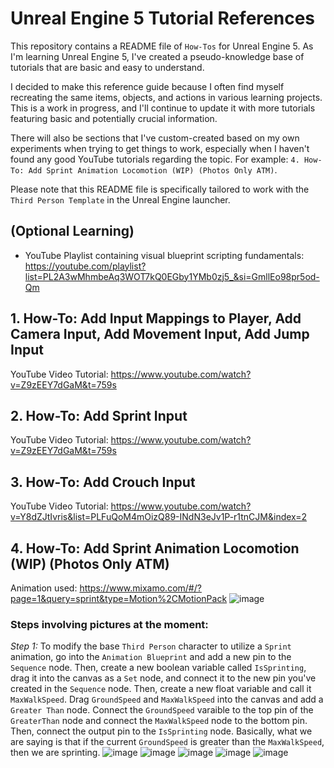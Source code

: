 # Unreal Engine 5 Tutorial References
This repository contains a README file of `How-Tos` for Unreal Engine 5. As I'm learning Unreal Engine 5, I've created a pseudo-knowledge base of tutorials that are basic and easy to understand.

I decided to make this reference guide because I often find myself recreating the same items, objects, and actions in various learning projects. This is a work in progress, and I'll continue to update it with more tutorials featuring basic and potentially crucial information.

There will also be sections that I've custom-created based on my own experiments when trying to get things to work, especially when I haven't found any good YouTube tutorials regarding the topic. For example: `4. How-To: Add Sprint Animation Locomotion (WIP) (Photos Only ATM)`.

Please note that this README file is specifically tailored to work with the `Third Person Template` in the Unreal Engine launcher.

## (Optional Learning)
* YouTube Playlist containing visual blueprint scripting fundamentals: https://youtube.com/playlist?list=PL2A3wMhmbeAq3WOT7kQ0EGby1YMb0zj5_&si=GmllEo98pr5od-Qm

## 1. How-To: Add Input Mappings to Player, Add Camera Input, Add Movement Input, Add Jump Input
YouTube Video Tutorial: https://www.youtube.com/watch?v=Z9zEEY7dGaM&t=759s

## 2. How-To: Add Sprint Input
YouTube Video Tutorial: https://www.youtube.com/watch?v=Z9zEEY7dGaM&t=759s

## 3. How-To: Add Crouch Input
YouTube Video Tutorial: https://www.youtube.com/watch?v=Y8dZJtIvris&list=PLFuQoM4mOizQ89-INdN3eJv1P-r1tnCJM&index=2

## 4. How-To: Add Sprint Animation Locomotion (WIP) (Photos Only ATM)
Animation used: https://www.mixamo.com/#/?page=1&query=sprint&type=Motion%2CMotionPack
![image](https://github.com/user-attachments/assets/85dd83b3-08c7-46ca-9e2d-6eac3ae36ea9)

### Steps involving pictures at the moment:
*Step 1:*
To modify the base `Third Person` character to utilize a `Sprint` animation, go into the `Animation Blueprint` and add a new pin to the `Sequence` node. Then, create a new boolean variable called `IsSprinting`, drag it into the canvas as a `Set` node, and connect it to the new pin you've created in the `Sequence` node. Then, create a new float variable and call it `MaxWalkSpeed`. Drag `GroundSpeed` and `MaxWalkSpeed` into the canvas and add a `Greater Than` node. Connect the `GroundSpeed` varaible to the top pin of the `GreaterThan` node and connect the `MaxWalkSpeed` node to the bottom pin. Then, connect the output pin to the `IsSprinting` node. Basically, what we are saying is that if the current `GroundSpeed` is greater than the `MaxWalkSpeed`, then we are sprinting.
![image](https://github.com/user-attachments/assets/e16e4fce-6548-4d34-ad65-068795b18ca7)
![image](https://github.com/user-attachments/assets/10cc6bee-a86b-4e36-8435-8114cb9b7331)
![image](https://github.com/user-attachments/assets/cc4cdbbf-7721-4df5-b908-9aa293117fb8)
![image](https://github.com/user-attachments/assets/da0de004-4f3a-4ec0-857d-cdb52021e8df)
![image](https://github.com/user-attachments/assets/0445d8a4-893c-46c1-a450-f06216fd12ac)

